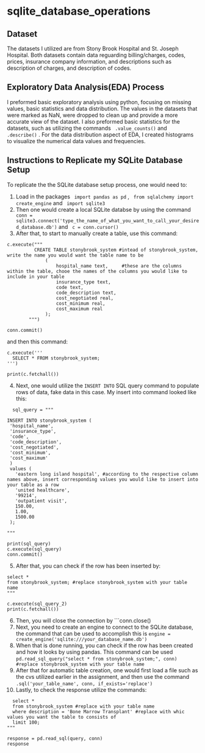 # sqlite_database_operations

  ## Dataset
The datasets I utilized are from Stony Brook Hospital and St. Joseph Hospital. Both datasets contain data reguarding billing/charges, codes, prices, insurance company information, and descriptions such as description of charges, and description of codes. 
  ## Exploratory Data Analysis(EDA) Process
I preformed basic exploratory analysis using python, focusing on missing values, basic statistics and data distribution. The values in the datasets that were marked as NaN, were dropped to clean up and provide a more accurate view of the dataset. I also preformed basic statistics for the datasets, such as utilizing the commands ``` .value_counts()```  and ``` .describe()``` . For the data distribution aspect of EDA, I created histograms to visualize the numerical data values and frequencies. 
  ## Instructions to Replicate my SQLite Database Setup

To replicate the the SQLite database setup process, one would need to:

1) Load in the packages ``` import pandas as pd``` , ``` from sqlalchemy import create_engine```  and ``` import sqlite3```
2) Then one would create a local SQLite databse by using the command ``` conn = sqlite3.connect('type_the_name_of_what_you_want_to_call_your_desired_database.db')```  and ``` c = conn.cursor()```
3) After that, to start to manually create a table, use this command:
  ``` 
c.execute("""
            CREATE TABLE stonybrook_system #intead of stonybrook_system, write the name you would want the table name to be
                (
                    hospital_name text,     #these are the columns within the table, chooe the names of the columns you would like to include in your table
                    insurance_type text,
                    code text,
                    code_description text,
                    cost_negotiated real,
                    cost_minimum real,
                    cost_maximum real
                );
          """)

conn.commit()
```

and then this command:
```
c.execute('''
  SELECT * FROM stonybrook_system;
''')

print(c.fetchall())
```
4) Next, one would utilize the ```INSERT INTO``` SQL query command to populate rows of data, fake data in this case. My insert into command looked like this:
 ```
   sql_query = """

INSERT INTO stonybrook_system (
  'hospital_name',
  'insurance_type',
  'code',
  'code_description',
  'cost_negotiated',
  'cost_minimum',
  'cost_maximum'
  )
  values (
    'eastern long island hospital', #according to the respective column names above, insert corresponding values you would like to insert into your table as a row
    'united healthcare',
    '99214',
    'outpatient visit',
    150.00,
    1.00,
    1500.00
  );

"""

print(sql_query)
c.execute(sql_query)
conn.commit()
```
5) After that, you can check if the row  has been inserted by:
```sql_query_2 = """
select *
from stonybrook_system; #replace stonybrook_system with your table name
"""

c.execute(sql_query_2)
print(c.fetchall())
```
6) Then, you will close the connection by ```conn.close()
7) Next, you need to create an engine to connect to the SQLite database, the command that can be used to accomplish this is ```engine = create_engine('sqlite:///your_database_name.db')```
8) When that is done running, you can check if the row has been created and how it looks by using pandas. This command can be used ```pd.read_sql_query("select * from stonybrook_system;", conn) #replace stonybrook_system with your table name```
9) After that for automatic table creation, one would first load a file such as the cvs utilized earlier in the assignment, and then use the command ```.sql('your_table_name', conn, if_exists='replace')```
10) Lastly, to check the response utilize the commands:
```query = """
  select *
  from stonybrook_system #replace with your table name
  where description = 'Bone Marrow Transplant' #replace with whic values you want the table to consists of 
  limit 100;
"""

response = pd.read_sql(query, conn)
response
```
